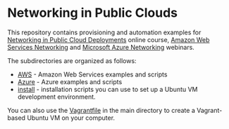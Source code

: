 # Networking in Public Clouds

This repository contains provisioning and automation examples for
[Networking in Public Cloud Deployments](https://www.ipspace.net/PubCloud/) online course,
[Amazon Web Services Networking](https://www.ipspace.net/Amazon_Web_Services_Networking) and
[Microsoft Azure Networking](https://www.ipspace.net/Microsoft_Azure_Networking) webinars.

The subdirectories are organized as follows:

* [AWS](AWS) - Amazon Web Services examples and scripts
* [Azure](Azure) - Azure examples and scripts
* [install](install) - installation scripts you can use to set up a Ubuntu VM development
  environment.

You can also use the [Vagrantfile](Vagrantfile) in the main directory to create a Vagrant-based
Ubuntu VM on your computer.
